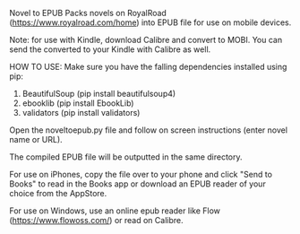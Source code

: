 Novel to EPUB
Packs novels on RoyalRoad (https://www.royalroad.com/home) into EPUB file for use on mobile devices.

Note: for use with Kindle, download Calibre and convert to MOBI. You can send the converted to your Kindle with Calibre as well.

HOW TO USE: 
Make sure you have the falling dependencies installed using pip:
1) BeautifulSoup (pip install beautifulsoup4)
2) ebooklib (pip install EbookLib)
3) validators (pip install validators)

Open the noveltoepub.py file and follow on screen instructions (enter novel name or URL).

The compiled EPUB file will be outputted in the same directory.

For use on iPhones, copy the file over to your phone and click "Send to Books" to read in the Books app or download an EPUB reader of your choice from the AppStore.

For use on Windows, use an online epub reader like Flow (https://www.flowoss.com/) or read on Calibre. 


